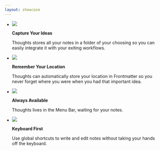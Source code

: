 ```yaml
---
layout: showcase
---
```


- <img class="symbol" src="/images/tray.and.arrow.down.svg" />

  **Capture Your Ideas**

  Thoughts stores all your notes in a folder of your choosing so you can easily integrate it with your exiting workflows.

- <img class="symbol" src="/images/location.svg" />

  **Remember Your Location**

  Thoughts can automatically store your location in Frontmatter so you never forget where you were when you had that important idea.

- <img class="symbol" src="/images/menubar.arrow.up.rectangle.svg" />

  **Always Available**

  Thoughts lives in the Menu Bar, waiting for your notes.

- <img class="symbol" src="/images/keyboard.svg" />

  **Keyboard First**

  Use global shortcuts to write and edit notes without taking your hands off the keyboard.
